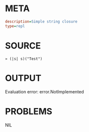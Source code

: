 # META
~~~ini
description=Simple string closure
type=repl
~~~
# SOURCE
~~~roc
» (|s| s)("Test")
~~~
# OUTPUT
Evaluation error: error.NotImplemented
# PROBLEMS
NIL
